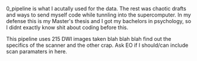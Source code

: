 0_pipeline is what I acutally used for the data. The rest was chaotic drafts and ways to send myself code while tunnling into the supercomputer. In my defense this is my Master's thesis and I got my bachelors in psychology, so I didnt exactly know shit about coding before this.

This pipeline uses 215 DWI images taken blah blah blah find out the specifics of the scanner and the other crap. Ask EO if I should/can include scan paramaters in here. 
